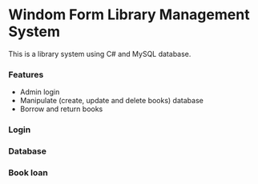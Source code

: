 # Windom Form Library Management System

This is a library system using C# and MySQL database.

### Features
- Admin login
- Manipulate (create, update and delete books) database
- Borrow and return books

### Login

### Database

### Book loan